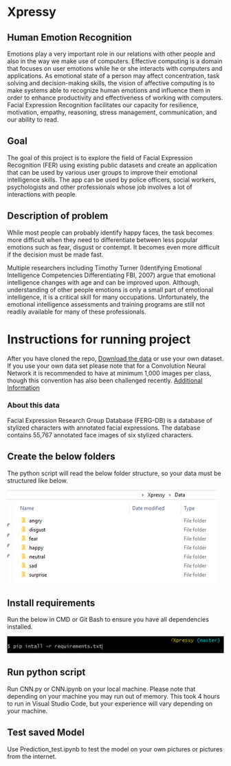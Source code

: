 # Xpressy

## Human Emotion Recognition

Emotions play a very important role in our relations with other people and also in the way we make use of computers. Effective computing is a domain that focuses on user emotions while he or she interacts with computers and applications. As emotional state of a person may affect concentration, task solving and decision-making skills, the vision of affective computing is to make systems able to recognize human emotions and influence them in order to enhance productivity and effectiveness of working with computers. Facial Expression Recognition facilitates our capacity for resilience, motivation, empathy, reasoning, stress management, communication, and our ability to read.

## Goal

The goal of this project is to explore the field of Facial Expression Recognition (FER) using existing public datasets and create an application that can be used by various user groups to improve their emotional intelligence skills. The app can be used by police officers, social workers, psychologists and other professionals whose job involves a lot of interactions with people.

## Description of problem

While most people can probably identify happy faces, the task becomes more difficult when they need to differentiate between less popular emotions such as fear, disgust or contempt. It becomes even more difficult if the decision must be made fast.

Multiple researchers including Timothy Turner (Identifying Emotional Intelligence Competencies Differentiating FBI, 2007) argue that emotional intelligence changes with age and can be improved upon. Although, understanding of other people emotions is only a small part of emotional intelligence, it is a critical skill for many occupations. Unfortunately, the emotional intelligence assessments and training programs are still not readily available for many of these professionals.

# Instructions for running project

After you have cloned the repo, [Download the data](https://grail.cs.washington.edu/projects/deepexpr/ferg-db.html) or use your own dataset. If you use your own data set please note that for a Convolution Neural Network it is recommended to have at minimum 1,000 images per class, though this convention has also been challenged recently. [Additional Information](http://benanne.github.io/2015/03/17/plankton.html)

###  About this data

Facial Expression Research Group Database (FERG-DB) is a database of stylized characters with annotated facial expressions. The database contains 55,767 annotated face images of six stylized characters.

## Create the below folders

The python script will read the below folder structure, so your data must be structured like below.

![folders](images/folders.png)

## Install requirements

Run the below in CMD or Git Bash to ensure you have all dependencies installed.

![requirements](images/pipinstall.png)

## Run python script

Run CNN.py or CNN.ipynb on your local machine. Please note that depending on your machine you may run out of memory. This took 4 hours to run in Visual Studio Code, but your experience will vary depending on your machine.

## Test saved Model

Use Prediction_test.ipynb to test the model on your own pictures or pictures from the internet.

